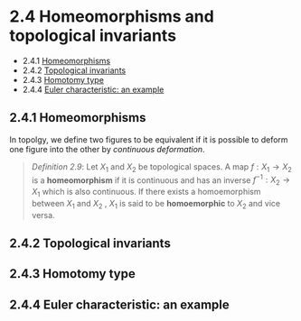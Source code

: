# 2.4 Homeomorphisms and topological invariants

- 2.4.1 [Homeomorphisms](#241-homeomorphisms)
- 2.4.2 [Topological invariants](#242-topological-invariants)
- 2.4.3 [Homotomy type](#243-homotomy-type)
- 2.4.4 [Euler characteristic: an example](#244-euler-characteristic-an-example)

## 2.4.1 Homeomorphisms

In topolgy, we define two figures to be equivalent if it is possible to deform one figure into the other by *continuous deformation*.
>*Definition 2.9*: Let $X_1$ and $X_2$ be topological spaces. A map $f : X_{1}\rightarrow X_{2}$ is a **homeomorphism** if it is continuous and has an inverse $f^{-1}:X_{2}\rightarrow X_{1}$ which is also continuous. If there exists a homoemorphism between $X_1$ and $X_2$ , $X_1$ is said to be **homoemorphic** to $X_2$ and vice versa. 




## 2.4.2 Topological invariants

## 2.4.3 Homotomy type

## 2.4.4 Euler characteristic: an example